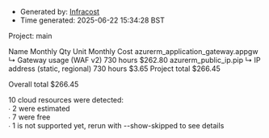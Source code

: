 - Generated by: [Infracost](https://infracost.io)
- Time generated: 2025-06-22 15:34:28 BST

Project: main

Name Monthly Qty Unit Monthly Cost azurerm\_application\_gateway.appgw ↳ Gateway usage (WAF v2) 730 hours $262.80 azurerm\_public\_ip.pip ↳ IP address (static, regional) 730 hours $3.65 Project total $266.45

Overall total $266.45

10 cloud resources were detected:  
∙ 2 were estimated  
∙ 7 were free  
∙ 1 is not supported yet, rerun with --show-skipped to see details